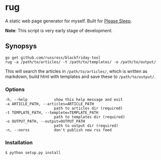 # rug

A static web page generator for myself. Built for [Please Sleep](http://please-sleep.cou929.nu/).

**Note**: This script is very early stage of development.

## Synopsys

    go get github.com/russross/blackfriday-tool
    rug -a /path/to/articles/ -t /path/to/templates/ -o /path/to/output/

This will search the articles in `/path/to/articles/`, which is written as markdown, build html with templates and save these to `/path/to/output/`.

### Options

    -h, --help            show this help message and exit
    -a ARTICLE_PATH, --articles=ARTICLE_PATH
                          path to articles dir (required)
    -t TEMPLATE_PATH, --templete=TEMPLATE_PATH
                          path to templates dir (required)
    -o OUTPUT_PATH, --output=OUTPUT_PATH
                          path to output dir (required)
    -n, --norss           don't publish new rss feed

### Installation

    $ python setup.py install
